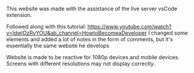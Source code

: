 This website was made with the assistance of the live server vsCode extension.

Followed along with this tutorial: https://www.youtube.com/watch?v=ldwlOzRvYOU&ab_channel=HowtoBecomeaDeveloper
I changed some elements and added a lot of notes in the form of comments, but it's essentially the same website he develops

Website is made to be reactive for 1080p devices and mobile devices. Screens with different resolutions may not display correctly.

